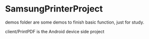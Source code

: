 # SamsungPrinterProject

demos folder are some demos to finish basic function, just for study.

client/PrintPDF is the Android device side project
